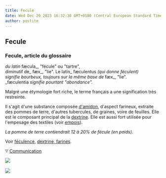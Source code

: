 ```yaml
---
title: Fecule
date: Wed Dec 20 2023 16:32:30 GMT+0100 (Central European Standard Time)
author: postite
---
```


## Fecule
### Fecule, article du glossaire
 _du latin_ fæcula_, "fécule" ou "tartre",  
diminutif de_ fæx_, "lie". Le latin_ fæculentus _(qui donne féculent)  
signifie bourbeux, toujours sur la même base de_ fæx_, "lie".  
_fæculentia _signifie pourtant "abondance"._

Malgré une étymologie fort riche, le terme français a une signification très restreinte.

Il s'agit d'une substance composée [d'amidon](amidon.html), d'aspect farineux, extraite des pommes de terre, d'autres tubercules, de graines, voire de feuilles. Elle est le composant principal de la [dextrine](dextrinefarines.html). Elle est aussi fort utilisée pour l'empesage des textiles (voir [empois](empois.html)).

_La pomme de terre contiendrait 12 à 20% de fécule (en poids)_.

Voir [féculence](feculence.html), [dextrine, farines](dextrinefarines.html).



![](images/flechebas.gif) [Communication](http://www.artrealite.com/annonceurs.htm) 

[![](https://cbonvin.fr/sites/regie.artrealite.com/visuels/campagne1.png)](index-2.html#20131014)

![](https://cbonvin.fr/sites/regie.artrealite.com/visuels/campagne2.png)